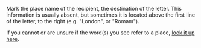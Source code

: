 Mark the place name of the recipient, the destination of the letter. This information is usually absent, but sometimes it is located above the first line of the letter, to the right (e.g. "London", or "Romam").

If you cannot or are unsure if the word(s) you see refer to a place, <a href="http://www.columbia.edu/acis/ets/Graesse/contents.html" target="_blank" rel="noopener noreferrer">look it up here</a>.
